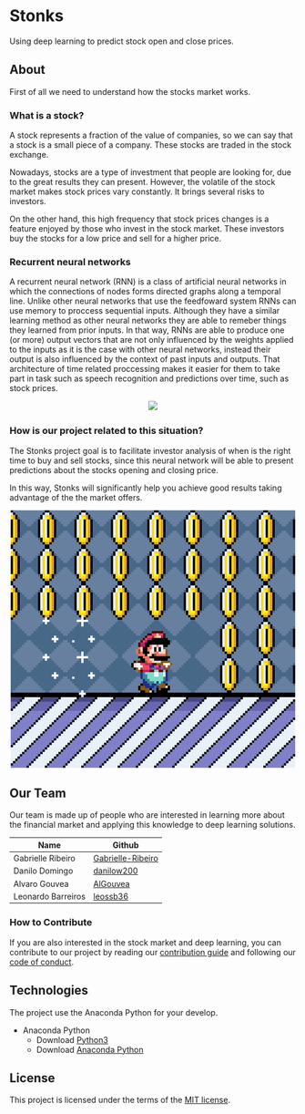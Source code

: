 # Stonks
Using deep learning to predict stock open and close prices.

## About
First of all we need to understand how the stocks market works.

### What is a stock?

A stock represents a fraction of the value of companies, so we can say that a stock is a small piece of a company. These stocks are traded in the stock exchange.

Nowadays, stocks are a type of investment that people are looking for, due to the great results they can present. However, the volatile of the stock market makes stock prices vary constantly. It brings several risks to investors.

On the other hand, this high frequency that stock prices changes is a feature enjoyed by those who invest in the stock market. These investors buy the stocks for a low price and sell for a higher price.

### Recurrent neural networks
A recurrent neural network (RNN) is a class of artificial neural networks in which the connections of nodes forms directed graphs along a temporal line. Unlike other neural networks that use the feedfoward system RNNs can use memory to proccess sequential inputs. Although they have a similar learning method as other neural networks they are able to remeber things they learned from prior inputs. In that way, RNNs are able to produce one (or more) output vectors that are not only influenced by the weights applied to the inputs as it is the case with other neural networks, instead their output is also influenced by the context of past inputs and outputs. That architecture of time related proccessing makes it easier for them to take part in task such as speech recognition and predictions over time, such as stock prices.

<p align="center">
	<img src="https://i.pinimg.com/originals/fe/63/3c/fe633cdec14b8f32adf1c441e37f58dd.gif">
</p>

### How is our project related to this situation?

The Stonks project goal is to facilitate investor analysis of when is the right time to buy and sell stocks, since this neural network will be able to present predictions about the stocks opening and closing price.

In this way, Stonks will significantly help you achieve good results taking advantage of the  the market offers.

<p align="center">
  <img src="https://github.com/deeplearningunb/stonks/blob/master/img/mario.gif">
</p>

## Our Team

Our team is made up of people who are interested in learning more about the financial market and applying this knowledge to deep learning solutions.

Name | Github
-----|--------
Gabrielle Ribeiro | [Gabrielle-Ribeiro](https://github.com/Gabrielle-Ribeiro)
Danilo Domingo | [danilow200](https://github.com/danilow200)
Alvaro Gouvea | [AlGouvea](https://github.com/AlGouvea)
Leonardo Barreiros | [leossb36](https://github.com/leossb36)

### How to Contribute

If you are also interested in the stock market and deep learning, you can contribute to our project by reading our [contribution guide](https://github.com/deeplearningunb/stonks/blob/master/CONTRIBUTING.md) and following our [code of conduct](https://github.com/deeplearningunb/stonks/blob/master/CODE_OF_CONDUCT.md).

## Technologies
The project use the Anaconda Python for your develop.
- Anaconda Python
  - Download [Python3](https://www.python.org/downloads/)
  - Download [Anaconda Python](https://www.anaconda.com/distribution/)
  
## License

This project is licensed under the terms of the [MIT license](https://github.com/deeplearningunb/stonks/blob/master/LICENSE).
